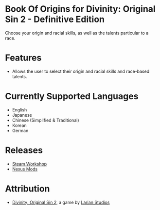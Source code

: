 Book Of Origins for Divinity: Original Sin 2 - Definitive Edition
=======
Choose your origin and racial skills, as well as the talents particular to a race.

# Features
* Allows the user to select their origin and racial skills and race-based talents.

# Currently Supported Languages
* English
* Japanese
* Chinese (Simplified & Traditional)
* Korean
* German

# Releases
* [Steam Workshop](https://steamcommunity.com/sharedfiles/filedetails/?id=2020334615)
* [Nexus Mods](https://www.nexusmods.com/divinityoriginalsin2definitiveedition/mods/241)

# Attribution
- [Divinity: Original Sin 2](http://store.steampowered.com/app/435150/Divinity_Original_Sin_2/), a game by [Larian Studios](http://larian.com/)
